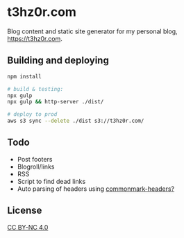 # t3hz0r.com
Blog content and static site generator for my personal blog, https://t3hz0r.com.

## Building and deploying
```sh
npm install

# build & testing:
npx gulp
npx gulp && http-server ./dist/

# deploy to prod
aws s3 sync --delete ./dist s3://t3hz0r.com/
```

## Todo
* Post footers
* Blogroll/links
* RSS
* Script to find dead links
* Auto parsing of headers using [commonmark-headers?](https://www.npmjs.com/package/commonmark-helpers)

## License
[CC BY-NC 4.0](https://creativecommons.org/licenses/by-nc/4.0/)